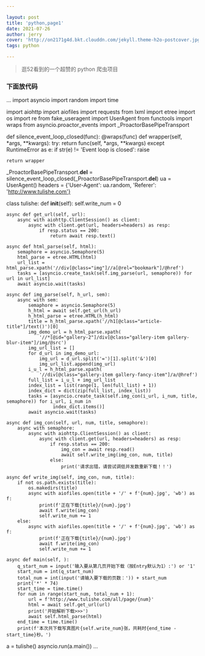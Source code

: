 ```yaml
---

layout: post
title: 'python,page1'
date: 2021-07-26
author: jerry
cover: 'http://on2171g4d.bkt.clouddn.com/jekyll.theme-h2o-postcover.jpg'
tags: python

---
```

>逛52看到的一个超赞的 python 爬虫项目
### 下面放代码
...
import asyncio
import random
import time
 
import aiohttp
import aiofiles
import requests
from lxml import etree
import os
import re
from fake_useragent import UserAgent
from functools import wraps
from asyncio.proactor_events import _ProactorBasePipeTransport
 
 
def silence_event_loop_closed(func):
    @wraps(func)
    def wrapper(self, *args, **kwargs):
        try:
            return func(self, *args, **kwargs)
        except RuntimeError as e:
            if str(e) != 'Event loop is closed':
                raise
 
    return wrapper
 
 
_ProactorBasePipeTransport.__del__ = silence_event_loop_closed(_ProactorBasePipeTransport.__del__)
ua = UserAgent()
headers = {'User-Agent': ua.random, 'Referer': 'http://www.tulishe.com'}
 
 
class tulishe:
    def __init__(self):
        self.write_num = 0
 
    async def get_url(self, url):
        async with aiohttp.ClientSession() as client:
            async with client.get(url, headers=headers) as resp:
                if resp.status == 200:
                    return await resp.text()
 
    async def html_parse(self, html):
        semaphore = asyncio.Semaphore(5)
        html_parse = etree.HTML(html)
        url_list = html_parse.xpath('//div[@class="img"]//a[@rel="bookmark"]/@href')
        tasks = [asyncio.create_task(self.img_parse(url, semaphore)) for url in url_list]
        await asyncio.wait(tasks)
 
    async def img_parse(self, h_url, sem):
        async with sem:
            semaphore = asyncio.Semaphore(5)
            h_html = await self.get_url(h_url)
            h_html_parse = etree.HTML(h_html)
            title = h_html_parse.xpath('//h1[@class="article-title"]/text()')[0]
            img_demo_url = h_html_parse.xpath(
                '//*[@id="gallery-2"]/div[@class="gallery-item gallery-blur-item"]/img/@src')
            img_url_list = []
            for d_url in img_demo_url:
                img_url = d_url.split('=')[1].split('&')[0]
                img_url_list.append(img_url)
            i_u_l = h_html_parse.xpath(
                '//div[@class="gallery-item gallery-fancy-item"]/a/@href')
            full_list = i_u_l + img_url_list
            index_list = list(range(1, len(full_list) + 1))
            index_dict = dict(zip(full_list, index_list))
            tasks = [asyncio.create_task(self.img_con(i_url, i_num, title, semaphore)) for i_url, i_num in
                     index_dict.items()]
            await asyncio.wait(tasks)
 
    async def img_con(self, url, num, title, semaphore):
        async with semaphore:
            async with aiohttp.ClientSession() as client:
                async with client.get(url, headers=headers) as resp:
                    if resp.status == 200:
                        img_con = await resp.read()
                        await self.write_img(img_con, num, title)
                    else:
                        print('请求出错，请尝试调低并发数重新下载！！')
 
    async def write_img(self, img_con, num, title):
        if not os.path.exists(title):
            os.makedirs(title)
            async with aiofiles.open(title + '/' + f'{num}.jpg', 'wb') as f:
                print(f'正在下载{title}/{num}.jpg')
                await f.write(img_con)
                self.write_num += 1
        else:
            async with aiofiles.open(title + '/' + f'{num}.jpg', 'wb') as f:
                print(f'正在下载{title}/{num}.jpg')
                await f.write(img_con)
                self.write_num += 1
 
    async def main(self, ):
        q_start_num = input('输入要从第几页开始下载（按Entry默认为1）:') or '1'
        start_num = int(q_start_num)
        total_num = int(input('请输入要下载的页数：')) + start_num
        print('*' * 74)
        start_time = time.time()
        for num in range(start_num, total_num + 1):
            url = f'http://www.tulishe.com/all/page/{num}'
            html = await self.get_url(url)
            print('开始解析下载>>>')
            await self.html_parse(html)
        end_time = time.time()
        print(f'本次共下载写真图片{self.write_num}张，共耗时{end_time - start_time}秒。')
 
 
a = tulishe()
asyncio.run(a.main())
...
